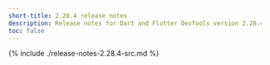 ```yaml
---
short-title: 2.28.4 release notes
description: Release notes for Dart and Flutter DevTools version 2.28.4.
toc: false
---
```


{% include ./release-notes-2.28.4-src.md %}
